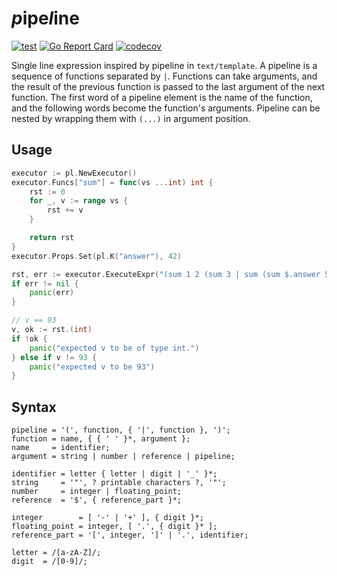 # *p*ipe*l*ine

[![test](https://github.com/lesomnus/pl/actions/workflows/test.yaml/badge.svg)](https://github.com/lesomnus/pl/actions/workflows/test.yaml)
[![Go Report Card](https://goreportcard.com/badge/github.com/lesomnus/pl)](https://goreportcard.com/report/github.com/lesomnus/pl)
[![codecov](https://codecov.io/gh/lesomnus/pl/branch/main/graph/badge.svg?token=PJ3sRR1Ms0)](https://codecov.io/gh/lesomnus/pl)

Single line expression inspired by pipeline in `text/template`. A pipeline is a sequence of functions separated by `|`. Functions can take arguments, and the result of the previous function is passed to the last argument of the next function. The first word of a pipeline element is the name of the function, and the following words become the function's arguments. Pipeline can be nested by wrapping them with `(...)` in argument position.

## Usage

```go
executor := pl.NewExecutor()
executor.Funcs["sum"] = func(vs ...int) int {
	rst := 0
	for _, v := range vs {
		rst += v
	}

	return rst
}
executor.Props.Set(pl.K("answer"), 42)

rst, err := executor.ExecuteExpr("(sum 1 2 (sum 3 | sum (sum $.answer 5) 6) 7 (sum 8) | sum 9 10)")
if err != nil {
	panic(err)
}

// v == 93
v, ok := rst.(int)
if !ok {
	panic("expected v to be of type int.")
} else if v != 93 {
	panic("expected v to be 93")
}
```


## Syntax

```ebnf
pipeline = '(', function, { '|', function }, ')';
function = name, { { ' ' }*, argument };
name     = identifier;
argument = string | number | reference | pipeline;

identifier = letter { letter | digit | '_' }*;
string     = '"', ? printable characters ?, '"';
number     = integer | floating_point;
reference  = '$', { reference_part }*;

integer        = [ '-' | '+' ], { digit }*;
floating_point = integer, [ '.', { digit }* ];
reference_part = '[', integer, ']' | '.', identifier;

letter = /[a-zA-Z]/;
digit  = /[0-9]/;
```

